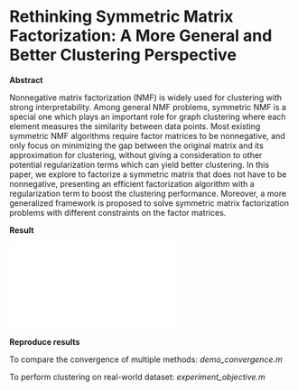 # Rethinking Symmetric Matrix Factorization: A More General and Better Clustering Perspective

**Abstract**

Nonnegative matrix factorization (NMF) is widely
used for clustering with strong interpretability. Among general
NMF problems, symmetric NMF is a special one which plays an
important role for graph clustering where each element measures
the similarity between data points. Most existing symmetric NMF
algorithms require factor matrices to be nonnegative, and only
focus on minimizing the gap between the original matrix and
its approximation for clustering, without giving a consideration
to other potential regularization terms which can yield better
clustering. In this paper, we explore to factorize a symmetric
matrix that does not have to be nonnegative, presenting an
efficient factorization algorithm with a regularization term to
boost the clustering performance. Moreover, a more generalized
framework is proposed to solve symmetric matrix factorization
problems with different constraints on the factor matrices.

**Result**

![Convergence Plot](/convergence.pdf)


**Reproduce results**

To compare the convergence of multiple methods:
*demo_convergence.m*

To perform clustering on real-world dataset:
*experiment_objective.m*


